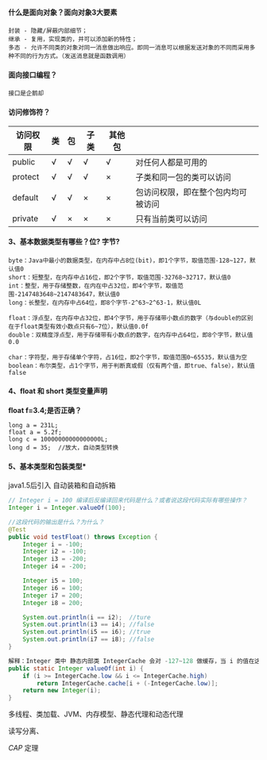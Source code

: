 #### 什么是面向对象？面向对象3大要素

````
封装 - 隐藏/屏蔽内部细节；
继承 - 复用，实现类的，并可以添加新的特性；
多态 - 允许不同类的对象对同一消息做出响应。即同一消息可以根据发送对象的不同而采用多种不同的行为方式。（发送消息就是函数调用）
````

#### 面向接口编程？

````
接口是企鹅却
````

#### 访问修饰符？

| 访问权限 | 类   | 包   | 子类 | 其他包 |                                    |
| -------- | ---- | ---- | ---- | ------ | ---------------------------------- |
| public   | √    | √    | √    | √      | 对任何人都是可用的                 |
| protect  | √    | √    | √    | ×      | 子类和同一包的类可以访问           |
| default  | √    | √    | ×    | ×      | 包访问权限，即在整个包内均可被访问 |
| private  | √    | ×    | ×    | ×      | 只有当前类可以访问                 |

#### 3、基本数据类型有哪些？位? 字节? 

````
byte：Java中最小的数据类型，在内存中占8位(bit)，即1个字节，取值范围-128~127，默认值0
short：短整型，在内存中占16位，即2个字节，取值范围-32768~32717，默认值0
int：整型，用于存储整数，在内在中占32位，即4个字节，取值范围-2147483648~2147483647，默认值0
long：长整型，在内存中占64位，即8个字节-2^63~2^63-1，默认值0L

float：浮点型，在内存中占32位，即4个字节，用于存储带小数点的数字（与double的区别在于float类型有效小数点只有6~7位），默认值0.0f
double：双精度浮点型，用于存储带有小数点的数字，在内存中占64位，即8个字节，默认值0.0

char：字符型，用于存储单个字符，占16位，即2个字节，取值范围0~65535，默认值为空
boolean：布尔类型，占1个字节，用于判断真或假（仅有两个值，即true、false），默认值false
````

#### 4、float 和 short 类型变量声明 

**float f=3.4;是否正确？**

````
long a = 231L;
float a = 5.2f;
long c = 10000000000000000L;
long d = 35;  //放大，自动类型转换

````

#### 5、基本类型和包装类型* 

java1.5后引入 自动装箱和自动拆箱

````java
// Integer i = 100 编译后反编译回来代码是什么？或者说这段代码实际有哪些操作？
Integer i = Integer.valueOf(100);
````
````java
//这段代码的输出是什么？为什么？
@Test
public void testFloat() throws Exception {
    Integer i = -100;
    Integer i2 = -100;
    Integer i3 = -200;
    Integer i4 = -200;

    Integer i5 = 100;
    Integer i6 = 100;
    Integer i7 = 200;
    Integer i8 = 200;

    System.out.println(i == i2);  //ture
    System.out.println(i3 == i4); //false
    System.out.println(i5 == i6); //true
    System.out.println(i7 == i8); //false
}

解释：Integer 类中 静态内部类 IntegerCache 会对 -127~128 做缓存，当 i 的值在这个范围的时候，Integer 不会 new 新的对象，而是直接引用缓存中的 Integer 对象。
public static Integer valueOf(int i) {
    if (i >= IntegerCache.low && i <= IntegerCache.high)
        return IntegerCache.cache[i + (-IntegerCache.low)];
    return new Integer(i);
}
````



多线程、类加载、JVM、内存模型、静态代理和动态代理

读写分离、

*CAP* 定理